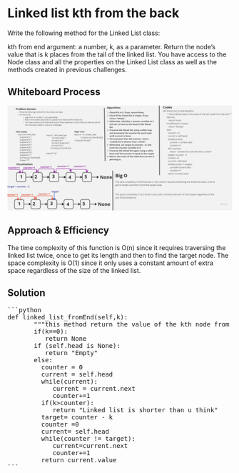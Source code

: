 # Linked list kth from the back

Write the following method for the Linked List class:

kth from end
argument: a number, k, as a parameter.
Return the node’s value that is k places from the tail of the linked list.
You have access to the Node class and all the properties on the Linked List class as well as the methods created in previous challenges.

## Whiteboard Process

![whiteBoard](linked_list_kth.jpg)

## Approach & Efficiency

The time complexity of this function is O(n) since it requires traversing the linked list twice, once to get its length and then to find the target node. The space complexity is O(1) since it only uses a constant amount of extra space regardless of the size of the linked list.

## Solution

<pre>
```python
def linked_list_fromEnd(self,k):
       """this method return the value of the kth node from the end"""
       if(k==0):
          return None
       if (self.head is None):
          return "Empty"
       else:
         counter = 0
         current = self.head
         while(current):
            current = current.next
            counter+=1
         if(k>counter):
            return "Linked list is shorter than u think"
         target= counter - k
         counter =0
         current= self.head
         while(counter != target):
            current=current.next
            counter+=1
         return current.value
```
</pre>